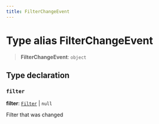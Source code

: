 ```yaml
---
title: FilterChangeEvent
---
```


# Type alias FilterChangeEvent

> **FilterChangeEvent**: `object`

## Type declaration

### `filter`

**filter**: [`Filter`](../../sdk-data/interfaces/interface.Filter.md) \| `null`

Filter that was changed
